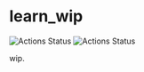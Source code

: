 # learn_wip

![Actions Status](https://github.com/poifull10/learn_wip/workflows/build/badge.svg)
![Actions Status](https://github.com/poifull10/learn_wip/workflows/test/badge.svg)

wip.
